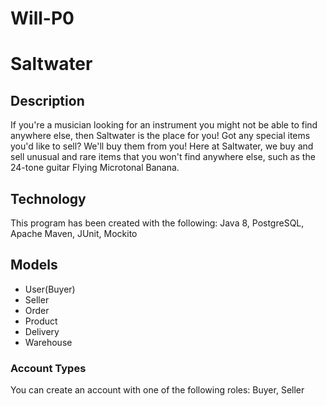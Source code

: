 # Will-P0
# Saltwater

## Description

If you're a musician looking for an instrument you might not be able to find anywhere else, then Saltwater is the place for you!
Got any special items you'd like to sell? We'll buy them from you!
Here at Saltwater, we buy and sell unusual and rare items that you won't find anywhere else, such as the 24-tone guitar Flying Microtonal Banana. 

## Technology

This program has been created with the following: Java 8, PostgreSQL, Apache Maven, JUnit, Mockito

## Models

- User(Buyer)
- Seller
- Order
- Product
- Delivery
- Warehouse

### Account Types
You can create an account with one of the following roles: Buyer, Seller


